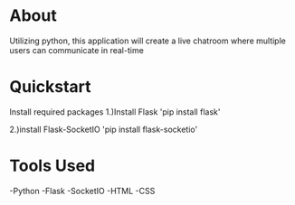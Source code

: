 # About
Utilizing python, this application will create a live chatroom where multiple users can communicate in real-time

# Quickstart
 Install required packages
1.)Install Flask
'pip install flask'

2.)install Flask-SocketIO
'pip install flask-socketio'


# Tools Used
-Python
-Flask
-SocketIO
-HTML
-CSS

